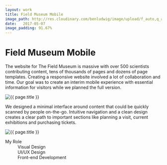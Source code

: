 ```yaml
---
layout: work
title: Field Museum Mobile
image_path: http://res.cloudinary.com/benludwig/image/upload/f_auto,q_auto/v1499826700/fm-mobile-7_vxlv9q.jpg
date:   2017-05-07
image_padding: 91.67%
---
```

<div class="grid-container">
<div class="grid">


<div class="grid-item">
  <div class="copy-block split revealblock">
  <div class="copy-left">
    <h1>Field Museum Mobile</h1>
    </div>
    <div class="copy-right">
    <p>The website for The Field Museum is massive with over 500 scientists contributing content, tens of thousands of pages and dozens of page templates. Creating a responsive website involved a lot of collaboration and time. Our goal was to create an interim mobile experience with essential information for visitors while we planned the full version.</p>
    </div>
  </div>
</div>

<div class="grid-item">
<div class="imgblock revealblock">
  <div class="signal"></div>
  <div class="imgfull">
  <img src="http://res.cloudinary.com/benludwig/image/upload/f_auto,q_auto/v1499826700/fm-mobile-7_vxlv9q.jpg" alt="{{ page.title }}" onload="imgLoaded(this)">
</div>
</div>
</div>

<!-- <div class="grid-item">
<div class="imgblock revealblock">
  <div class="signal"></div>
  <div class="imgfull">
  <img src="http://res.cloudinary.com/benludwig/image/upload/f_auto,q_auto/v1499826707/fm-mobile-8_krobhj.jpg" alt="{{ page.title }}" onload="imgLoaded(this)">
</div>
</div>
</div> -->

<div class="grid-item">
  <div class="copy-block split revealblock">
  <div class="copy-left">
    <p>We designed a minimal interface around content that could be quickly scanned by people on-the-go. Intuitive navigation and a clean design creates a clear path to important sections like planning a visit, current exhibitions and purchasing tickets.</p>
    </div>
  </div>
</div>

<div class="grid-item">
<div class="imgblock revealblock">
  <div class="signal"></div>
  <div class="imgfull">
  <img src="http://res.cloudinary.com/benludwig/image/upload/f_auto,q_auto/v1499826730/fm-mobile-9_tgo4ul.jpg" alt="{{ page.title }}" onload="imgLoaded(this)">
</div>
</div>
</div>

<div class="grid-item">
  <div class="copy-block revealblock">
    <div class="list-blocks">
        <div class="list-block">
            <dl>
              <dt>My Role</dt>
              <dd>Visual Design</dd>
              <dd>UI/UX Design</dd>
              <dd>Front-end Development</dd>
            </dl>
        </div>
    </div>
  </div>
</div>

</div>
</div>
